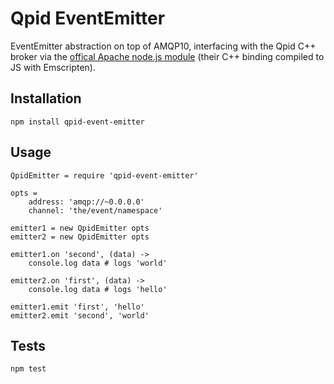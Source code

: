 # Qpid EventEmitter

EventEmitter abstraction on top of AMQP10, interfacing with the Qpid C++ broker via the [offical Apache node.js module](https://git-wip-us.apache.org/repos/asf?p=qpid-proton.git;a=tree;f=examples/javascript/messenger;hb=HEAD) (their C++ binding compiled to JS with Emscripten).

## Installation 

```
npm install qpid-event-emitter
```

## Usage

```
QpidEmitter = require 'qpid-event-emitter'

opts =
	address: 'amqp://~0.0.0.0'
	channel: 'the/event/namespace'

emitter1 = new QpidEmitter opts
emitter2 = new QpidEmitter opts

emitter1.on 'second', (data) ->
	console.log data # logs 'world'

emitter2.on 'first', (data) ->
	console.log data # logs 'hello'

emitter1.emit 'first', 'hello'
emitter2.emit 'second', 'world'
```

## Tests
```
npm test
```